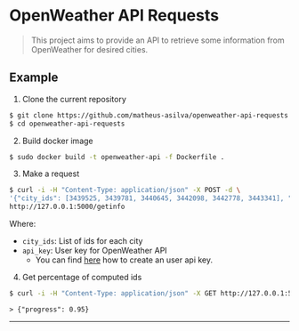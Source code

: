 # OpenWeather API Requests
> This project aims to provide an API to retrieve some information from OpenWeather for desired cities.

## Example
1. Clone the current repository
```bash
$ git clone https://github.com/matheus-asilva/openweather-api-requests.git
$ cd openweather-api-requests
```

2. Build docker image
```bash
$ sudo docker build -t openweather-api -f Dockerfile .
```

3. Make a request
```bash
$ curl -i -H "Content-Type: application/json" -X POST -d \
'{"city_ids": [3439525, 3439781, 3440645, 3442098, 3442778, 3443341], "api_key": "AAAAAAAAAAAAA"}' \
http://127.0.0.1:5000/getinfo
```
Where:
- `city_ids`: List of ids for each city
- `api_key`: User key for OpenWeather API
    - You can find [here](https://openweathermap.org/appid) how to create an user api key.
 
 4. Get percentage of computed ids
 ```bash
 $ curl -i -H "Content-Type: application/json" -X GET http://127.0.0.1:5000/getinfo
 ```
 ```
 > {"progress": 0.95}
 ```
 ---

